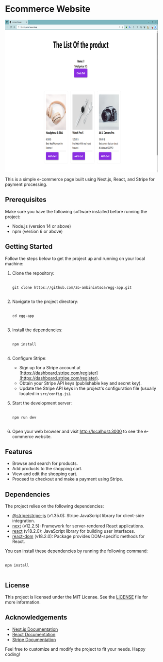 # Ecommerce Website

<img src="./screenshoot/eggapp.png" alt="Alt Text" width="800" height="500" align="center" />

This is a simple e-commerce page built using Next.js, React, and Stripe for payment processing.

## Prerequisites

Make sure you have the following software installed before running the project:

- Node.js (version 14 or above)
- npm (version 6 or above)

## Getting Started

Follow the steps below to get the project up and running on your local machine:

1. Clone the repository:

   <pre>
   <code>
   git clone https://github.com/Zo-ambinintsoa/egg-app.git
   </code>
   </pre>

2. Navigate to the project directory:

   <pre>
   <code>
   cd egg-app
   </code>
   </pre>

3. Install the dependencies:

   <pre>
   <code>
   npm install
   </code>
   </pre>

4. Configure Stripe:

   - Sign up for a Stripe account at [https://dashboard.stripe.com/register](https://dashboard.stripe.com/register).
   - Obtain your Stripe API keys (publishable key and secret key).
   - Update the Stripe API keys in the project's configuration file (usually located in `src/config.js`).

5. Start the development server:

   <pre>
   <code>
   npm run dev
   </code>
   </pre>

6. Open your web browser and visit [http://localhost:3000](http://localhost:3000) to see the e-commerce website.

## Features

- Browse and search for products.
- Add products to the shopping cart.
- View and edit the shopping cart.
- Proceed to checkout and make a payment using Stripe.


## Dependencies

The project relies on the following dependencies:

- [@stripe/stripe-js](https://www.npmjs.com/package/@stripe/stripe-js) (v1.35.0): Stripe JavaScript library for client-side integration.
- [next](https://nextjs.org/) (v12.2.5): Framework for server-rendered React applications.
- [react](https://reactjs.org/) (v18.2.0): JavaScript library for building user interfaces.
- [react-dom](https://reactjs.org/docs/react-dom.html) (v18.2.0): Package provides DOM-specific methods for React.

You can install these dependencies by running the following command:

<pre>
<code>
npm install
</code>
</pre>

## License

This project is licensed under the MIT License. See the [LICENSE](LICENSE) file for more information.

## Acknowledgements

- [Next.js Documentation](https://nextjs.org/docs)
- [React Documentation](https://reactjs.org/docs)
- [Stripe Documentation](https://stripe.com/docs)

Feel free to customize and modify the project to fit your needs. Happy coding!

